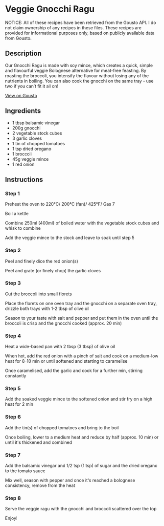 # Veggie Gnocchi Ragu 

NOTICE: All of these recipes have been retrieved from the Gousto API. I do not claim ownership of any recipes in these files. These recipes are provided for informational purposes only, based on publicly available data from Gousto.

## Description

Our Gnocchi Ragu is made with soy mince, which creates a quick, simple and flavourful veggie Bolognese alternative for meat-free feasting. By roasting the broccoli, you intensify the flavour without losing any of the nutrients in boiling. You can also cook the gnocchi on the same tray - use two if you can’t fit it all on!

[View on Gousto](https://www.gousto.co.uk/recipes/cookbook/veggie-gnocchi-ragu)

## Ingredients

- 1 tbsp balsamic vinegar
- 200g gnocchi
- 2 vegetable stock cubes
- 3 garlic cloves
- 1 tin of chopped tomatoes
- 1 tsp dried oregano
- 1 broccoli
- 45g veggie mince
- 1 red onion

## Instructions


### Step 1

Preheat the oven to 220&deg;C/ 200&deg;C (fan)/ 425&deg;F/ Gas 7


Boil a kettle 


Combine 250ml <span class="text-danger">(400ml)</span> of boiled water with the vegetable stock cubes and whisk to combine 


Add the veggie mince to the stock and leave to soak until step 5


### Step 2

Peel and finely dice the red onion<span class="text-danger">(s)</span>


Peel and grate (or finely chop) the garlic cloves


### Step 3

Cut the broccoli into small florets


Place the florets on one oven tray and the gnocchi on a separate oven tray, drizzle both trays with 1-2 tbsp of olive oil


Season to your taste with salt and pepper and put them in the oven until the broccoli is crisp and the gnocchi cooked (approx. 20 min)


### Step 4

Heat a wide-based pan with 2 tbsp <span class="text-danger">(3 tbsp)</span> of olive oil


When hot, add the red onion with a pinch of salt and cook on a medium-low heat for 8-10 min or until softened and starting to caramelise


Once caramelised, add the garlic and cook for a further min, stirring constantly


### Step 5

Add the soaked veggie mince to the softened onion and stir fry on a high heat for 2 min


### Step 6

Add the tin<span class="text-danger">(s)</span> of chopped tomatoes and bring to the boil


Once boiling, lower to a medium heat and reduce by half (approx. 10 min) or until it's thickened and combined


### Step 7

Add the balsamic vinegar and 1/2 tsp (1 tsp) of sugar and the dried oregano to the tomato sauce 


Mix well, season with pepper and once it's reached a bolognese consistency, remove from the heat

### Step 8

Serve the veggie ragu with the gnocchi and broccoli scattered over the top


Enjoy!

